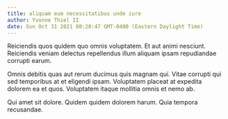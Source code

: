 ```yaml
---
title: aliquam eum necessitatibus unde iure
author: Yvonne Thiel II
date: Sun Oct 31 2021 08:20:47 GMT-0400 (Eastern Daylight Time)
---
```

Reiciendis quos quidem quo omnis voluptatem. Et aut animi nesciunt. Reiciendis veniam delectus repellendus illum aliquam ipsam repudiandae corrupti earum.

 Omnis debitis quas aut rerum ducimus quis magnam qui. Vitae corrupti qui sed temporibus at et eligendi ipsam. Voluptatem placeat at expedita dolorem ea et quos. Voluptatem itaque mollitia omnis et nemo ab.

 Qui amet sit dolore. Quidem quidem dolorem harum. Quia tempora recusandae.
